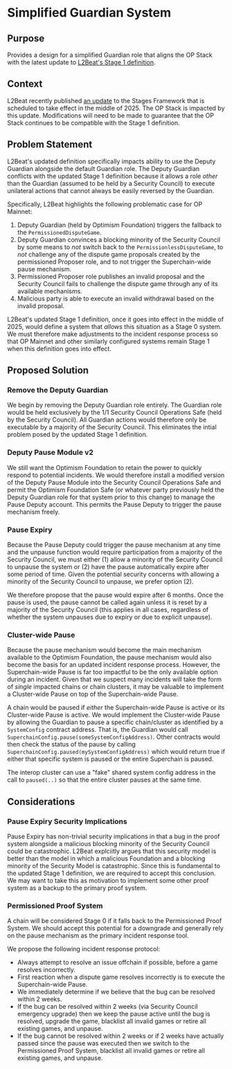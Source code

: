 # Simplified Guardian System

## Purpose

Provides a design for a simplified Guardian role that aligns the OP Stack with the latest update to
[L2Beat's Stage 1 definition][1].

## Context

L2Beat recently published [an update][1] to the Stages Framework that is scheduled to take effect
in the middle of 2025. The OP Stack is impacted by this update. Modifications will need to be made
to guarantee that the OP Stack continues to be compatible with the Stage 1 definition.

## Problem Statement

L2Beat's updated definition specifically impacts ability to use the Deputy Guardian alongside the
default Guardian role. The Deputy Guardian conflicts with the updated Stage 1 definition because it
allows a role *other* than the Guardian (assumed to be held by a Security Council) to execute
unilateral actions that cannot always be easily reversed by the Guardian.

Specifically, L2Beat highlights the following problematic case for OP Mainnet:

1. Deputy Guardian (held by Optimism Foundation) triggers the fallback to the
  `PermissionedDisputeGame`.
2. Deputy Guardian convinces a blocking minority of the Security Council by some means to *not*
  switch back to the `PermissionlessDisputeGame`, to *not* challenge any of the dispute game
  proposals created by the permissioned Proposer role, and to not trigger the Superchain-wide pause
  mechanism.
3. Permissioned Proposer role publishes an invalid proposal and the Security Council fails to
  challenge the dispute game through any of its available mechanisms.
4. Malicious party is able to execute an invalid withdrawal based on the invalid proposal.

L2Beat's updated Stage 1 definition, once it goes into effect in the middle of 2025, would define a
system that *allows* this situation as a Stage 0 system. We must therefore make adjustments to the
incident response process so that OP Mainnet and other similarly configured systems remain Stage 1
when this definition goes into effect.

## Proposed Solution

### Remove the Deputy Guardian

We begin by removing the Deputy Guardian role entirely. The Guardian role would be held exclusively
by the 1/1 Security Council Operations Safe (held by the Security Council). All Guardian actions
would therefore only be executable by a majority of the Security Council. This eliminates the
intial problem posed by the updated Stage 1 definition.

### Deputy Pause Module v2

We still want the Optimism Foundation to retain the power to quickly respond to potential
incidents. We would therefore install a modified version of the Deputy Pause Module into the
Security Council Operations Safe and permit the Optimism Foundation Safe (or whatever party
previously held the Deputy Guardian role for that system prior to this change) to manage the Pause
Deputy account. This permits the Pause Deputy to trigger the pause mechanism freely.

### Pause Expiry

Because the Pause Deputy could trigger the pause mechanism at any time and the unpause function
would require participation from a majority of the Security Council, we must either (1) allow a
minority of the Security Council to unpause the system or (2) have the pause automatically expire
after some period of time. Given the potential security concerns with allowing a minority of the
Security Council to unpause, we prefer option (2).

We therefore propose that the pause would expire after 6 months. Once the pause is used, the pause
cannot be called again unless it is reset by a majority of the Security Council (this applies in
all cases, regardless of whether the system unpauses due to expiry or due to explicit unpause).

### Cluster-wide Pause

Because the pause mechanism would become the main mechanism available to the Optimism Foundation,
the pause mechanism would also become the basis for an updated incident response process. However,
the Superchain-wide Pause is far too impactful to be the only available option during an incident.
Given that we suspect many incidents will take the form of *single* impacted chains or chain
clusters, it may be valuable to implement a Cluster-wide Pause on top of the Superchain-wide Pause.

A chain would be paused if *either* the Superchain-wide Pause is active or its Cluster-wide Pause
is active. We would implement the Cluster-wide Pause by allowing the Guardian to pause a specific
chain/cluster as identified by a `SystemConfig` contract address. That is, the Guardian would call
`SuperchainConfig.pause(someSystemConfigAddress)`. Other contracts would then check the status of
the pause by calling `SuperchainConfig.paused(mySystemConfigAddress)` which would return true if
either that specific system is paused or the entire Superchain is paused.

The interop cluster can use a "fake" shared system config address in the call to `paused(..)` so
that the entire cluster pauses at the same time.

## Considerations

### Pause Expiry Security Implications

Pause Expiry has non-trivial security implications in that a bug in the proof system alongside a 
malicious blocking minority of the Security Council could be catastrophic. L2Beat explciitly argues
that this security model is better than the model in which a malicious Foundation and a blocking
minority of the Security Model is catastrophic. Since this is fundamental to the updated Stage 1
definition, we are required to accept this conclusion. We may want to take this as motivation to
implement some other proof system as a backup to the primary proof system.

### Permissioned Proof System

A chain will be considered Stage 0 if it falls back to the Permissioned Proof System. We should
accept this potential for a downgrade and generally rely on the pause mechanism as the primary
incident response tool.

We propose the following incident response protocol:

- Always attempt to resolve an issue offchain if possible, before a game resolves incorrectly.
- First reaction when a dispute game resolves incorrectly is to execute the Superchain-wide Pause.
- We immediately determine if we believe that the bug can be resolved within 2 weeks.
- If the bug can be resolved within 2 weeks (via Security Council emergency upgrade) then we
  keep the pause active until the bug is resolved, upgrade the game, blacklist all invalid games or
  retire all existing games, and unpause.
- If the bug cannot be resolved within 2 weeks or if 2 weeks have actually passed since the pause
  was executed then we switch to the Permissioned Proof System, blacklist all invalid games or
  retire all existing games, and unpause.

<!-- References -->
[1]: https://forum.l2beat.com/t/stages-update-a-high-level-guiding-principle-for-stage-1/338

